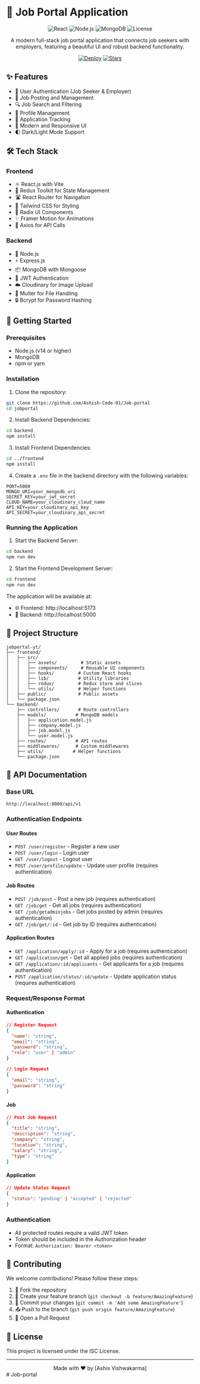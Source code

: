 # 🎯 Job Portal Application

<div align="center">

![React](https://img.shields.io/badge/React-18.2.0-blue.svg)
![Node.js](https://img.shields.io/badge/Node.js-14+-green.svg)
![MongoDB](https://img.shields.io/badge/MongoDB-8.4.1-brightgreen.svg)
![License](https://img.shields.io/badge/License-ISC-blue.svg)

A modern full-stack job portal application that connects job seekers with employers, featuring a beautiful UI and robust backend functionality.

[![Deploy](https://img.shields.io/badge/Deploy-Live-green)](https://your-deployment-url.com)
[![Stars](https://img.shields.io/github/stars/yourusername/jobportal-yt?style=social)](https://github.com/yourusername/jobportal-yt)

</div>

## ✨ Features

- 🔐 User Authentication (Job Seeker & Employer)
- 💼 Job Posting and Management
- 🔍 Job Search and Filtering
- 👤 Profile Management
- 📝 Application Tracking
- 🎨 Modern and Responsive UI
- 🌓 Dark/Light Mode Support

## 🛠️ Tech Stack

### Frontend
- ⚛️ React.js with Vite
- 🔄 Redux Toolkit for State Management
- 🛣️ React Router for Navigation
- 🎨 Tailwind CSS for Styling
- 🎯 Radix UI Components
- ✨ Framer Motion for Animations
- 🔌 Axios for API Calls

### Backend
- 🚀 Node.js
- ⚡ Express.js
- 📦 MongoDB with Mongoose
- 🔑 JWT Authentication
- ☁️ Cloudinary for Image Upload
- 📁 Multer for File Handling
- 🔒 Bcrypt for Password Hashing

## 🚀 Getting Started

### Prerequisites
- Node.js (v14 or higher)
- MongoDB
- npm or yarn

### Installation

1. Clone the repository:
```bash
git clone https://github.com/Ashish-Code-01/Job-portal
cd jobportal
```

2. Install Backend Dependencies:
```bash
cd backend
npm install
```

3. Install Frontend Dependencies:
```bash
cd ../frontend
npm install
```

4. Create a `.env` file in the backend directory with the following variables:
```env
PORT=5000
MONGO_URI=your_mongodb_uri
SECRET_KEY=your_jwt_secret
CLOUD_NAME=your_cloudinary_cloud_name
API_KEY=your_cloudinary_api_key
API_SECRET=your_cloudinary_api_secret
```

### Running the Application

1. Start the Backend Server:
```bash
cd backend
npm run dev
```

2. Start the Frontend Development Server:
```bash
cd frontend
npm run dev
```

The application will be available at:
- 🌐 Frontend: http://localhost:5173
- 🔧 Backend: http://localhost:5000

## 📁 Project Structure

```
jobportal-yt/
├── frontend/
│   ├── src/
│   │   ├── assets/         # Static assets
│   │   ├── components/     # Reusable UI components
│   │   ├── hooks/         # Custom React hooks
│   │   ├── lib/           # Utility libraries
│   │   ├── redux/         # Redux store and slices
│   │   └── utils/         # Helper functions
│   ├── public/            # Public assets
│   └── package.json
└── backend/
    ├── controllers/       # Route controllers
    ├── models/           # MongoDB models
    │   ├── application.model.js
    │   ├── company.model.js
    │   ├── job.model.js
    │   └── user.model.js
    ├── routes/           # API routes
    ├── middlewares/      # Custom middlewares
    ├── utils/           # Helper functions
    └── package.json
```

## 🔌 API Documentation

### Base URL
```
http://localhost:8000/api/v1
```

### Authentication Endpoints

#### User Routes
- `POST /user/register` - Register a new user
- `POST /user/login` - Login user
- `GET /user/logout` - Logout user
- `POST /user/profile/update` - Update user profile (requires authentication)

#### Job Routes
- `POST /job/post` - Post a new job (requires authentication)
- `GET /job/get` - Get all jobs (requires authentication)
- `GET /job/getadminjobs` - Get jobs posted by admin (requires authentication)
- `GET /job/get/:id` - Get job by ID (requires authentication)

#### Application Routes
- `GET /application/apply/:id` - Apply for a job (requires authentication)
- `GET /application/get` - Get all applied jobs (requires authentication)
- `GET /application/:id/applicants` - Get applicants for a job (requires authentication)
- `POST /application/status/:id/update` - Update application status (requires authentication)

### Request/Response Format

#### Authentication
```json
// Register Request
{
  "name": "string",
  "email": "string",
  "password": "string",
  "role": "user" | "admin"
}

// Login Request
{
  "email": "string",
  "password": "string"
}
```

#### Job
```json
// Post Job Request
{
  "title": "string",
  "description": "string",
  "company": "string",
  "location": "string",
  "salary": "string",
  "type": "string"
}
```

#### Application
```json
// Update Status Request
{
  "status": "pending" | "accepted" | "rejected"
}
```

### Authentication
- All protected routes require a valid JWT token
- Token should be included in the Authorization header
- Format: `Authorization: Bearer <token>`

## 🤝 Contributing

We welcome contributions! Please follow these steps:

1. 🍴 Fork the repository
2. 🌿 Create your feature branch (`git checkout -b feature/AmazingFeature`)
3. 💾 Commit your changes (`git commit -m 'Add some AmazingFeature'`)
4. 📤 Push to the branch (`git push origin feature/AmazingFeature`)
5. 🔄 Open a Pull Request

## 📝 License

This project is licensed under the ISC License.

---

<div align="center">
Made with ❤️ by [Ashis Vishwakarma]
</div> 
#   J o b - p o r t a l  
 
